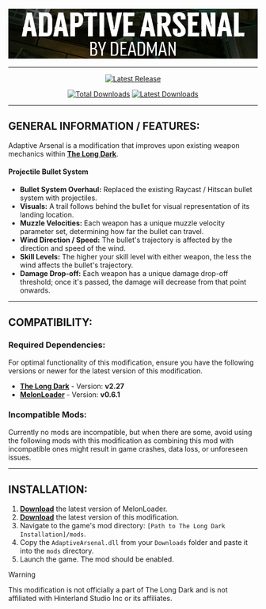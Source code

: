 <p align="center">
    <a href="#"><img src="https://raw.githubusercontent.com/Deaadman/AdaptiveArsenal/release/Images/MainHeading.png"></a>

---

<div align="center">

[![Latest Release](https://img.shields.io/github/v/release/Deaadman/AdaptiveArsenal?label=Latest%20Release&style=for-the-badge)](https://github.com/Deaadman/AdaptiveArsenal/releases/latest)

[![Total Downloads](https://img.shields.io/github/downloads/Deaadman/AdaptiveArsenal/total.svg?style=for-the-badge)](https://github.com/Deaadman/AdaptiveArsenal/releases)
[![Latest Downloads](https://img.shields.io/github/downloads/Deaadman/AdaptiveArsenal/latest/total.svg?style=for-the-badge)](https://github.com/Deaadman/AdaptiveArsenal/releases)

</div>

---

## GENERAL INFORMATION / FEATURES:

Adaptive Arsenal is a modification that improves upon existing weapon mechanics within [**The Long Dark**](https://www.hinterlandgames.com/the-long-dark/).

#### Projectile Bullet System
- **Bullet System Overhaul:** Replaced the existing Raycast / Hitscan bullet system with projectiles.
- **Visuals:** A trail follows behind the bullet for visual representation of its landing location.
- **Muzzle Velocities:** Each weapon has a unique muzzle velocity parameter set, determining how far the bullet can travel.
- **Wind Direction / Speed:** The bullet's trajectory is affected by the direction and speed of the wind.
- **Skill Levels:** The higher your skill level with either weapon, the less the wind affects the bullet's trajectory.
- **Damage Drop-off:** Each weapon has a unique damage drop-off threshold; once it's passed, the damage will decrease from that point onwards.

---

## COMPATIBILITY:

### Required Dependencies:
For optimal functionality of this modification, ensure you have the following versions or newer for the latest version of this modification.

- [**The Long Dark**](https://store.steampowered.com/news/app/305620) - Version: **v2.27**  
- [**MelonLoader**](https://github.com/LavaGang/MelonLoader/releases) - Version: **v0.6.1**   

### Incompatible Mods:

Currently no mods are incompatible, but when there are some, avoid using the following mods with this modification as combining this mod with incompatible ones might result in game crashes, data loss, or unforeseen issues. 

---

## INSTALLATION:

1. [**Download**](https://github.com/LavaGang/MelonLoader/releases/latest/download/MelonLoader.Installer.exe) the latest version of MelonLoader.
2. [**Download**](https://github.com/Deaadman/AdaptiveArsenal/releases/latest/download/AdaptiveArsenal.dll) the latest version of this modification.
3. Navigate to the game's mod directory: `[Path to The Long Dark Installation]/mods`.
4. Copy the `AdaptiveArsenal.dll` from your `Downloads` folder and paste it into the `mods` directory.
5. Launch the game. The mod should be enabled.

> [!WARNING]
> This modification is not officially a part of The Long Dark and is not affiliated with Hinterland Studio Inc or its affiliates.